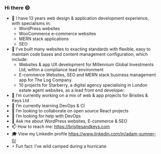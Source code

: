 ### Hi there :smile:

- :office: I have 13 years web design & application development experience, with specialisms in: 
  - WordPress websites
  - WooCommerce e-commerce websites
  - MERN stack applications
  - SEO
- :hammer: I've built many websites to exacting standards with flexible, easy to maintain code bases and content management configuration, which include:
  - Websites & app UX development for Millennium Global Investments Ltd, within a compliance lead environment 
  - E-commerce Websites, SEO and MERN stack business management app for The Log Company.
  - 10 projects for Starberry, a digital agency specialising in London estate agent websites, as a lead front end developer.
- 🔭 I’m currently working on a mix of web & app projects for Bristles & Keys Ltd
- 🌱 I’m currently learning DevOps & CI
- 👯 I’m looking to collaborate on open source React projects
- 🤔 I’m looking for help with DevOps
- 💬 Ask me about WordPress websites, E-commerce & SEO
- 📫 How to reach me: https://bristlesandkeys.com
- :mortar_board: View my LinkedIn profile https://www.linkedin.com/in/adam-sumner-0/
- ⚡ Fun fact: I've wild camped during a hurricane
